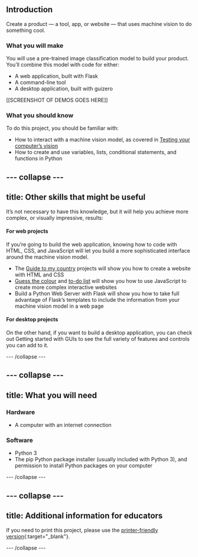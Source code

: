 ## Introduction

Create a product — a tool, app, or website — that uses machine vision to do something cool.


### What you will make
You will use a pre-trained image classification model to build your product. You’ll combine this model with code for either:
 + A web application, built with Flask
 + A command-line tool
 + A desktop application, built with guizero

[[SCREENSHOT OF DEMOS GOES HERE]]

### What you should know
To do this project, you should be familiar with:
 + How to interact with a machine vision model, as covered in [Testing your computer’s vision](https://projects.raspberrypi.org/en/projects/testing-your-computers-vision)
 + How to create and use variables, lists, conditional statements, and functions in Python


--- collapse ---
---
title: Other skills that might be useful
---


It’s not necessary to have this knowledge, but it will help you achieve more complex, or visually impressive, results:
#### For web projects
If you’re going to build the web application, knowing how to code with HTML, CSS, and JavaScript will let you build a more sophisticated interface around the machine vision model. 
 + The [Guide to my country](https://projects.raspberrypi.org/en/projects/cd-beginner-html-css-sushi) projects will show you how to create a website with HTML and CSS
 + [Guess the colour](https://projects.raspberrypi.org/en/projects/cd-beginner-javascript-sushi) and [to-do list](https://projects.raspberrypi.org/en/projects/cd-intermediate-javascript-sushi) will show you how to use JavaScript to create more complex interactive websites
 + Build a Python Web Server with Flask will show you how to take full advantage of Flask’s templates to include the information from your machine vision model in a web page

#### For desktop projects
On the other hand, if you want to build a desktop application, you can check out Getting started with GUIs to see the full variety of features and controls you can add to it.

--- /collapse ---

--- collapse ---
---
title: What you will need
---
### Hardware

+ A computer with an internet connection

### Software

+ Python 3
+ The pip Python package installer (usually included with Python 3), and permission to install Python packages on your computer

--- /collapse ---

--- collapse ---
---
title: Additional information for educators
---

If you need to print this project, please use the [printer-friendly version](https://projects.raspberrypi.org/en/projects/amazing-image-identifier/print){:target="_blank"}.

--- /collapse ---